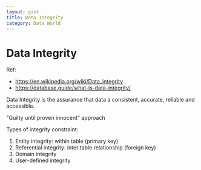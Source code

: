 ```yaml
---
layout: gist
title: Data Integrity
category: Data World
---
```


# Data Integrity

Ref:
- <https://en.wikipedia.org/wiki/Data_integrity>
- <https://database.guide/what-is-data-integrity/>

Data Integrity is the assurance that data a consistent, accurate, reliable and accessible.

"Guilty until proven innocent" approach


Types of integrity constraint:
1. Entity integrity: within table (primary key)
2. Referential integrity: inter table relationship (foreign key)
3. Domain integrity
4. User-defined integrity